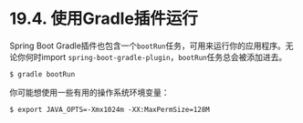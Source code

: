 # 19.4. 使用Gradle插件运行

Spring Boot Gradle插件也包含一个`bootRun`任务，可用来运行你的应用程序。无论你何时import `spring-boot-gradle-plugin`，`bootRun`任务总会被添加进去。

```text
$ gradle bootRun
```

你可能想使用一些有用的操作系统环境变量：

```text
$ export JAVA_OPTS=-Xmx1024m -XX:MaxPermSize=128M
```

